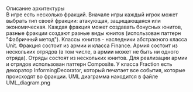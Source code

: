 Описание архитектуры\
В игре есть несколько фракций. Вначале игры 
каждый игрок может выбрать тип своей фракции: 
атакующая, защищающаяся или экономическая. 
Каждая фракция может создавать бонусных юнитов, 
разные фракции создают разные виды юнитов 
(использован паттерн "Фабричный метод"). 
Классы юнитов - наследники абстракного класса 
Unit. Фракция состоит из армии и класса Finance. 
Армия состоит из нескольких отрядов 
(в том числе, в армии может не быть ни одного 
отряда). Отряды состоят из нескольких юнитов. 
Для реализации армии и отрядов использован 
паттерн Composite. У класса Fraction есть 
декоратор InformingDecorator, который печатает
все события, которые происходят во фракции.
UML диаграмма находится в файле UML_diagram.png